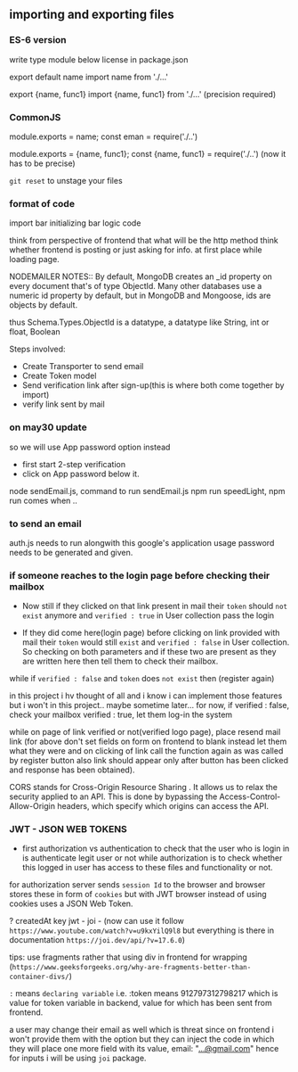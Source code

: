 ## importing and exporting files

### ES-6 version
write type module below license in package.json

export default name
import name from './...'

export {name, func1}
import {name, func1} from './...'       (precision required)

### CommonJS
module.exports = name;
const eman = require('./..')

module.exports = {name, func1};
const {name, func1} = require('./..')         (now it has to be precise)

`git reset` to unstage your files


### format of code
import bar
initializing bar
logic code

think from perspective of frontend that what will be the http method
think whether frontend is posting or just asking for info. at first place while loading page.

NODEMAILER NOTES::
By default, MongoDB creates an _id property on every document that's of type ObjectId. Many other databases use a numeric id property by default, but in MongoDB and Mongoose, ids are objects by default.

thus Schema.Types.ObjectId is a datatype, a datatype like String, int or float, Boolean

Steps involved:
- Create Transporter to send email
- Create Token model
- Send verification link after sign-up(this is where both come together by import)
- verify link sent by mail

### on may30 update
so we will use App password option instead
- first start 2-step verification
- click on App password below it.

node sendEmail.js, command to run sendEmail.js
npm run speedLight, npm run comes when ..

### to send an email
auth.js needs to run alongwith this google's application usage password needs to be generated and given.

### if someone reaches to the login page before checking their mailbox
- Now still if they clicked on that link present in mail
their `token` should `not exist` anymore and `verified : true` in User collection
pass the login

- If they did come here(login page) before clicking on link provided with mail
their `token` would still `exist` and `verified : false` in User collection.
So checking on both parameters and if these two are present as they are written here then tell them to check their mailbox.

while if `verified : false` and `token` does `not exist` then 
(register again)

in this project i hv thought of all and i know i can implement those features but i won't in this project.. maybe sometime later...
for now, if 
verified : false, check your mailbox
verified : true, let them log-in the system

while on page of link verified or not(verified logo page), place resend mail link
(for above don't set fields on form on frontend to blank instead let them what they were and on clicking of link call the function again as was called by register button also link should appear only after button has been clicked and response has been obtained).

CORS stands for Cross-Origin Resource Sharing . It allows us to relax 
the security applied to an API. This is done by bypassing the 
Access-Control-Allow-Origin headers, which specify which origins can access the API.

### JWT - JSON WEB TOKENS
- first authorization vs authentication
to check that the user who is login in is authenticate legit user or not
while authorization is to check whether this logged in user has access to these files and functionality or not.

for authorization server sends `session Id` to the browser and browser stores these in form of `cookies` but with JWT browser instead of using cookies uses a JSON Web Token.

?
createdAt key
jwt - 
joi - (now can use it follow `https://www.youtube.com/watch?v=u9kxYilQ9l8` but everything is there in documentation `https://joi.dev/api/?v=17.6.0`)

tips:
use fragments rather that using div in frontend for wrapping 
(`https://www.geeksforgeeks.org/why-are-fragments-better-than-container-divs/`)

`:` means `declaring variable`
i.e. :token  means 912797312798217
which is value for token variable in backend, value for which has been sent from frontend.

a user may change their email as well which is threat
since on frontend i won't provide them with the option but they can inject the code in which they will place one more field with its value, email: "...@gmail.com" hence for inputs i will be using `joi` package.

